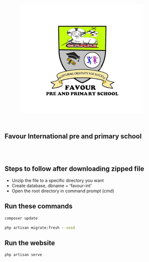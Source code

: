 <p align="center"><img src="public/image/logo/logo.png" width="400" style="background: white"></p>
<br>

## Favour International pre and primary school

<br></br>

## Steps to follow after downloading zipped file
- Unzip the file to a specific directory you want
- Create database, dbname = 'favour-int' 
- Open the root directory in command prompt (cmd)

## Run these commands
```bat
composer update
```

```bat
php artisan migrate:fresh --seed
```

## Run the website
```bat
php artisan serve
```
